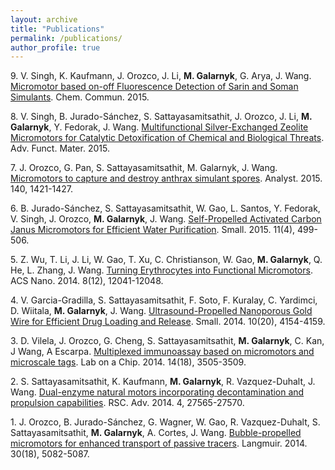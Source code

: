 ```yaml
---
layout: archive
title: "Publications"
permalink: /publications/
author_profile: true
---
```


9\. V. Singh, K. Kaufmann, J. Orozco, J. Li, <b>M. Galarnyk</b>, G. Arya, J. Wang. [Micromotor based on-off Fluorescence Detection of Sarin and Soman Simulants](https://pubs.rsc.org/en/content/articlelanding/2015/CC/C5CC04120A#!divAbstract). Chem. Commun. 2015.

8\. V. Singh, B. Jurado-S&aacute;nchez, S. Sattayasamitsathit, J. Orozco, J. Li, <b>M. Galarnyk</b>, Y. Fedorak, J. Wang. [Multifunctional Silver-Exchanged Zeolite Micromotors for Catalytic Detoxification of Chemical and Biological Threats](https://onlinelibrary.wiley.com/doi/abs/10.1002/adfm.201500033). Adv. Funct. Mater. 2015. 

7\. J. Orozco, G. Pan, S. Sattayasamitsathit, M. Galarnyk, J. Wang. [Micromotors to capture and destroy anthrax simulant spores](https://pubs.rsc.org/en/content/articlelanding/2015/AN/C4AN02169J#!divAbstract). Analyst. 2015. 140, 1421-1427.

6\. B. Jurado-S&aacute;nchez, S. Sattayasamitsathit, W. Gao, L. Santos, Y. Fedorak, V. Singh, J. Orozco, <b>M. Galarnyk</b>, J. Wang. [Self-Propelled Activated Carbon Janus Micromotors for Efficient Water Purification](https://onlinelibrary.wiley.com/doi/abs/10.1002/smll.201402215). Small. 2015. 11(4), 499-506. 

5\. Z. Wu, T. Li, J. Li, W. Gao, T. Xu, C. Christianson, W. Gao, <b>M. Galarnyk</b>, Q. He, L. Zhang, J. Wang. [Turning Erythrocytes into Functional Micromotors](https://pubs.acs.org/doi/10.1021/nn506200x). ACS Nano. 2014. 8(12), 12041-12048.

4\. V. Garcia-Gradilla, S. Sattayasamitsathit, F. Soto, F. Kuralay, C. Yardimci, D. Wiitala, <b>M. Galarnyk</b>, J. Wang. [Ultrasound-Propelled Nanoporous Gold Wire for Efficient Drug Loading and Release](https://onlinelibrary.wiley.com/doi/abs/10.1002/smll.201401013). Small. 2014. 10(20), 4154-4159.

3\. D. Vilela, J. Orozco, G. Cheng, S. Sattayasamitsathit, <b>M. Galarnyk</b>, C. Kan, J Wang, A Escarpa. [Multiplexed immunoassay based on micromotors and microscale tags](https://pubs.rsc.org/en/content/articlelanding/2014/LC/C4LC00596A#!divAbstract). Lab on a Chip. 2014. 14(18), 3505-3509.

2\. S. Sattayasamitsathit, K. Kaufmann, <b>M. Galarnyk</b>, R. Vazquez-Duhalt, J. Wang. [Dual-enzyme natural motors incorporating decontamination and propulsion capabilities](https://pubs.rsc.org/en/content/articlehtml/2014/ra/c4ra04341c). RSC. Adv. 2014. 4, 27565-27570.

1\. J. Orozco, B. Jurado-S&aacute;nchez, G. Wagner, W. Gao, R. Vazquez-Duhalt, S. Sattayasamitsathit, <b>M. Galarnyk</b>, A. Cortes, J. Wang. [Bubble-propelled micromotors for enhanced transport of passive tracers](https://pubs.acs.org/doi/10.1021/la500819r). Langmuir. 2014. 30(18), 5082-5087.
